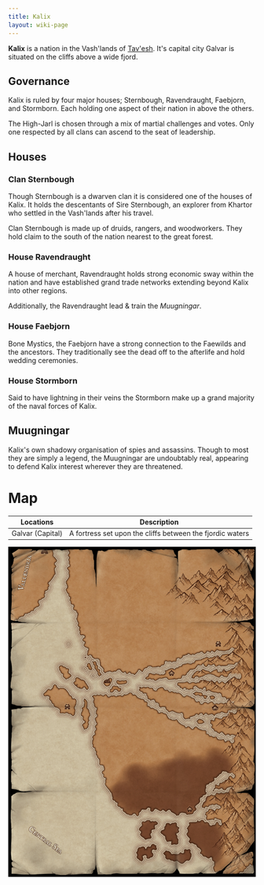 ```yaml
---
title: Kalix
layout: wiki-page
---
```


**Kalix** is a nation in the Vash'lands of [Tav'esh](/wiki/continents/Tav'esh). It's capital city Galvar is situated on the cliffs above a wide fjord.

## Governance

Kalix is ruled by four major houses; Sternbough, Ravendraught, Faebjorn, and Stormborn. Each holding one aspect of their nation in above the others.

The High-Jarl is chosen through a mix of martial challenges and votes. Only one respected by all clans can ascend to the seat of leadership.

## Houses

### Clan Sternbough
Though Sternbough is a dwarven clan it is considered one of the houses of Kalix. It holds the descentants of Sire Sternbough, an explorer from Khartor who settled in the Vash'lands after his travel.

Clan Sternbough is made up of druids, rangers, and woodworkers. They hold claim to the south of the nation nearest to the great forest.

### House Ravendraught
A house of merchant, Ravendraught holds strong economic sway within the nation and have established grand trade networks extending beyond Kalix into other regions.

Additionally, the Ravendraught lead & train the *Muugningar*.

### House Faebjorn
Bone Mystics, the Faebjorn have a strong connection to the Faewilds and the ancestors. They traditionally see the dead off to the afterlife and hold wedding ceremonies.

### House Stormborn
Said to have lightning in their veins the Stormborn make up a grand majority of the naval forces of Kalix.

## Muugningar

Kalix's own shadowy organisation of spies and assassins. Though to most they are simply a legend, the Muugningar are undoubtably real, appearing to defend Kalix interest wherever they are threatened.

# Map


| Locations                       | Description |
----------------------------------| ----------- |
| Galvar (Capital) | A fortress set upon the cliffs between the fjordic waters |

![Map of the Kalix region](/assets/images/maps/Kalix.jpg)